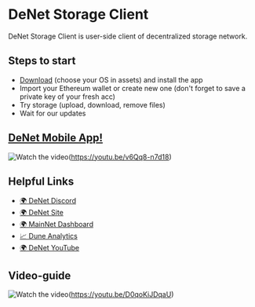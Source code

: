 # DeNet Storage Client

DeNet Storage Client is user-side client of decentralized storage network.

## Steps to start

- [Download](https://github.com/DeNetPRO/StorageProvider/releases/latest) (choose your OS in assets) and install the app
- Import your Ethereum wallet or create new one (don't forget to save a private key of your fresh acc)
- Try storage (upload, download, remove files)
- Wait for our updates

## [DeNet Mobile App!](https://apps.apple.com/us/app/denet-storage/id1643491316)


![Watch the video](https://i.ytimg.com/an_webp/v6Qq8-n7d18/mqdefault_6s.webp?du=3000&sqp=CMCmtp0G&rs=AOn4CLA6Ji_I2tzGQerftqTlf6tSioi2vw)(https://youtu.be/v6Qq8-n7d18)

## Helpful Links

- [🌍 DeNet Discord](https://discord.gg/Mt5ug7ds)
- [🌍 DeNet Site](https://denet.pro)
- [🌍 MainNet Dashboard](https://mainnet.dfile.tech)
- [📈 Dune Analytics](https://dune.com/djdeniro/storageprotocol-v2)
- [🌍 DeNet YouTube](https://www.youtube.com/channel/UCeCxt3tYbtSkJvaznNjQimQ)

## Video-guide
![Watch the video](https://img.youtube.com/vi/D0qoKiJDqaU/hqdefault.jpg)(https://youtu.be/D0qoKiJDqaU)


